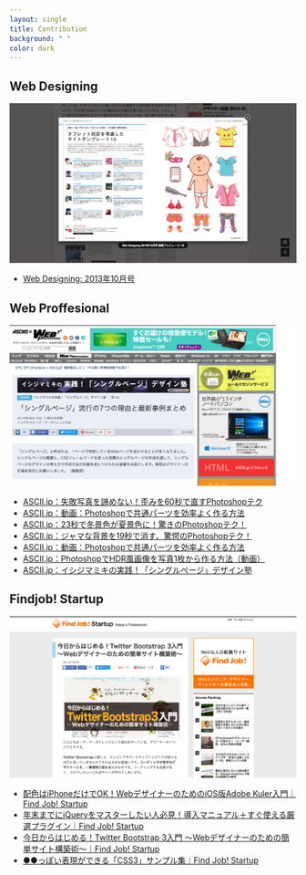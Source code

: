 ```yaml
---
layout: single
title: Contribution
background: " "
color: dark
---
```


## Web Designing

![](thumbnail/ss-webdesigning.png)

* [Web Designing: 2013年10月号](https://book.mynavi.jp/wd/2013/10.html)


## Web Proffesional

![](thumbnail/ss-webproffesional.png)

* [ASCII.jp：失敗写真を諦めない！歪みを60秒で直すPhotoshopテク](http://ascii.jp/elem/000/000/885/885020/)
* [ASCII.jp：動画：Photoshopで共通パーツを効率よく作る方法](http://ascii.jp/elem/000/000/885/885387/)
* [ASCII.jp：23秒で冬景色が夏景色に！驚きのPhotoshopテク！](http://ascii.jp/elem/000/000/757/757209/)
* [ASCII.jp：ジャマな背景を19秒で消す、驚愕のPhotoshopテク！](http://ascii.jp/elem/000/000/755/755452/)
* [ASCII.jp：動画：Photoshopで共通パーツを効率よく作る方法](http://ascii.jp/elem/000/000/885/885387/)
* [ASCII.jp：PhotoshopでHDR風画像を写真1枚から作る方法（動画）](http://ascii.jp/elem/000/000/885/885430/)
* [ASCII.jp：イシジマミキの実践！「シングルページ」デザイン塾](http://ascii.jp/elem/000/000/921/921521/)

## Findjob! Startup

![](thumbnail/ss-findjobstartup.png)

* [配色はiPhoneだけでOK！WebデザイナーのためのiOS版Adobe Kuler入門｜Find Job! Startup](http://www.find-job.net/startup/iphone-adobe-kuler)
* [年末までにjQueryをマスターしたい人必見！導入マニュアル＋すぐ使える厳選プラグイン｜Find Job! Startup](http://www.find-job.net/startup/jquery-plugin)
* [今日からはじめる！Twitter Bootstrap 3入門 〜Webデザイナーのための簡単サイト構築術〜｜Find Job! Startup](http://www.find-job.net/startup/twitter-bootstrap-3)
* [●●っぽい表現ができる「CSS3」サンプル集｜Find Job! Startup](http://www.find-job.net/startup/css3-sample)